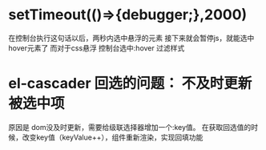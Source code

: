 # setTimeout(()=>{debugger;},2000) 
在控制台执行这句话以后，两秒内选中悬浮的元素  接下来就会暂停js，就能选中hover元素了
而对于css悬浮  控制台选中:hover 过滤样式


# el-cascader 回选的问题：  不及时更新被选中项
原因是 dom没及时更新，需要给级联选择器增加一个:key值。
在获取回选值的时候，改变key值（keyValue++），组件重新渲染，实现回填功能